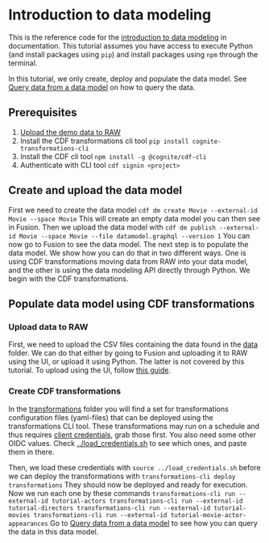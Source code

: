 # Introduction to data modeling
This is the reference code for the [introduction to data modeling](https://docs.cognite.com/cdf/data_modeling/intro_to_dm) in documentation. This tutorial assumes you have access to execute Python (and install packages using `pip`) and install packages using `npm` through the terminal.

In this tutorial, we only create, deploy and populate the data model. See [Query data from a data model](https://docs.cognite.com/cdf/data_modeling/guides/query_data_dm) on how to query the data.

## Prerequisites
1. [Upload the demo data to RAW](https://docs.cognite.com/cdf/data_modeling/upload_raw_dm)
1. Install the CDF transformations cli tool `pip install cognite-transformations-cli`
1. Install the CDF cli tool `npm install -g @cognite/cdf-cli`
1. Authenticate with CLI tool `cdf signin <project>`

## Create and upload the data model
First we need to create the data model
    ```
    cdf dm create Movie --external-id Movie --space Movie
    ```
This will create an empty data model you can then see in Fusion. Then we upload the data model with
    ```
    cdf dm publish --external-id Movie --space Movie --file datamodel.graphql --version 1
    ```
You can now go to Fusion to see the data model. The next step is to populate the data model. We show how you can do that in two different ways. One is using CDF transformations moving data from RAW into your data model, and the other is using the data modeling API directly through Python. We begin with the CDF transformations.

## Populate data model using CDF transformations
### Upload data to RAW
First, we need to upload the CSV files containing the data found in the [data](data) folder. We can do that either by going to Fusion and uploading it to RAW using the UI, or upload it using Python. The latter is not covered by this tutorial. To upload using the UI, follow [this guide](https://docs.cognite.com/cdf/data_modeling/upload_raw_dm).

### Create CDF transformations
In the [transformations](transformations) folder you will find a set for transformations configuration files (yaml-files) that can be deployed using the transformations CLI tool. These transformations may run on a schedule and thus requires [client credentials](https://docs.cognite.com/cdf/integration/guides/transformation/admin_oidc), grab those first. You also need some other OIDC values. Check [../load_credentials.sh](../load_credentials.sh) to see which ones, and paste them in there.

Then, we load these credentials with
    ```
    source ../load_credentials.sh
    ```
before we can deploy the transformations with
    ```
    transformations-cli deploy transformations
    ```
They should now be deployed and ready for execution. Now we run each one by these commands
    ```
    transformations-cli run --external-id tutorial-actors
    transformations-cli run --external-id tutorial-directors
    transformations-cli run --external-id tutorial-movies
    transformations-cli run --external-id tutorial-movie-actor-appearances
    ```
Go to [Query data from a data model](https://docs.cognite.com/cdf/data_modeling/guides/query_data_dm) to see how you can query the data in this data model.